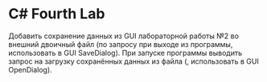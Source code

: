 # С# Fourth Lab

Добавить сохранение данных из GUI лабораторной работы №2 во внешний двоичный файл (по запросу при выходе из программы, использовать в GUI SaveDialog). 
При запуске программы выводить запрос на загрузку сохранённых данных из файла (, использовать в GUI OpenDialog).
